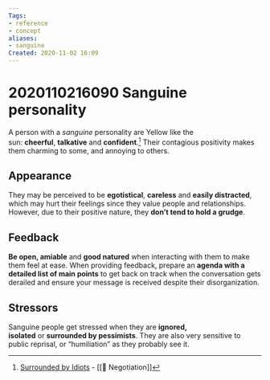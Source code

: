 ```yaml
---
Tags:
- reference
- concept
aliases:
- sanguine
Created: 2020-11-02 16:09
---
```


# 2020110216090 Sanguine personality

A person with a *sanguine* personality are Yellow like the sun: **cheerful**, **talkative** and **confident**.[^1] Their contagious positivity makes them charming to some, and annoying to others.

## Appearance

They may be perceived to be **egotistical**, **careless** and **easily distracted**, which may hurt their feelings since they value people and relationships. However, due to their positive nature, they **don’t tend to hold a grudge**.

## Feedback

**Be open, amiable** and **good natured** when interacting with them to make them feel at ease. When providing feedback, prepare an **agenda with a detailed list of main points** to get back on track when the conversation gets derailed and ensure your message is received despite their disorganization.

## Stressors

Sanguine people get stressed when they are **ignored, isolated** or **surrounded by pessimists**. They are also very sensitive to public reprisal, or “humiliation” as they probably see it.


[^1]: [Surrounded by Idiots](notion://www.notion.so/rafaba/4c19b24536ec40969da33e1571e12c5f)
		- [[🤝 Negotiation]]